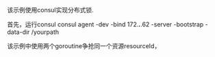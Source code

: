 该示例使用consul实现分布式锁.

首先，运行consul
consul agent -dev -bind 172.**.**.62 -server -bootstrap -data-dir /yourpath

该示例中使用两个goroutine争抢同一个资源resourceId，
